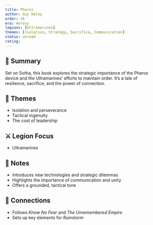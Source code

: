 ```yaml
---
title: Pharos  
author: Guy Haley  
order: 16  
era: Heresy  
legions: [Ultramarines]  
themes: [Isolation, Strategy, Sacrifice, Communication]  
status: unread  
rating:  
---
```


## 🧭 Summary  
Set on Sotha, this book explores the strategic importance of the Pharos device and the Ultramarines’ efforts to maintain order. It’s a tale of resilience, sacrifice, and the power of connection.

## 🧠 Themes  
- Isolation and perseverance  
- Tactical ingenuity  
- The cost of leadership  

## ⚔️ Legion Focus  
- Ultramarines  

## 📝 Notes  
- Introduces new technologies and strategic dilemmas  
- Highlights the importance of communication and unity  
- Offers a grounded, tactical tone  

## 🔗 Connections  
- Follows *Know No Fear* and *The Unremembered Empire*  
- Sets up key elements for *Ruinstorm*  